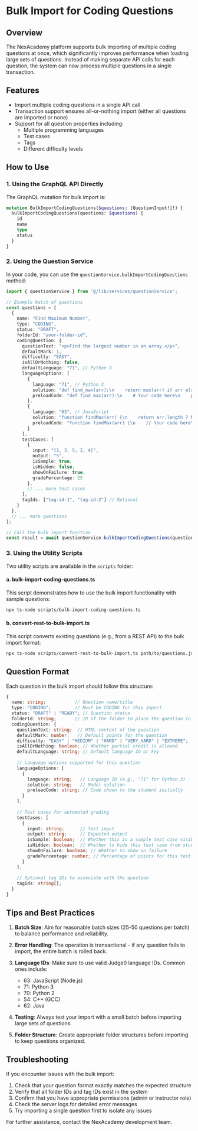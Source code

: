 # Bulk Import for Coding Questions

## Overview

The NexAcademy platform supports bulk importing of multiple coding questions at once, which significantly improves performance when loading large sets of questions. Instead of making separate API calls for each question, the system can now process multiple questions in a single transaction.

## Features

- Import multiple coding questions in a single API call
- Transaction support ensures all-or-nothing import (either all questions are imported or none)
- Support for all question properties including:
  - Multiple programming languages
  - Test cases
  - Tags
  - Different difficulty levels

## How to Use

### 1. Using the GraphQL API Directly

The GraphQL mutation for bulk import is:

```graphql
mutation BulkImportCodingQuestions($questions: [QuestionInput!]!) {
  bulkImportCodingQuestions(questions: $questions) {
    id
    name
    type
    status
  }
}
```

### 2. Using the Question Service

In your code, you can use the `questionService.bulkImportCodingQuestions` method:

```typescript
import { questionService } from '@/lib/services/questionService';

// Example batch of questions
const questions = [
  {
    name: "Find Maximum Number",
    type: "CODING",
    status: "DRAFT",
    folderId: "your-folder-id",
    codingQuestion: {
      questionText: "<p>Find the largest number in an array.</p>",
      defaultMark: 1,
      difficulty: "EASY",
      isAllOrNothing: false,
      defaultLanguage: "71", // Python 3
      languageOptions: [
        {
          language: "71", // Python 3
          solution: "def find_max(arr):\n    return max(arr) if arr else None",
          preloadCode: "def find_max(arr):\n    # Your code here\n    pass"
        },
        {
          language: "63", // JavaScript
          solution: "function findMax(arr) {\n    return arr.length ? Math.max(...arr) : null;\n}",
          preloadCode: "function findMax(arr) {\n    // Your code here\n}"
        }
      ],
      testCases: [
        {
          input: "[1, 3, 5, 2, 4]",
          output: "5",
          isSample: true,
          isHidden: false,
          showOnFailure: true,
          gradePercentage: 25
        },
        // ... more test cases
      ],
      tagIds: ["tag-id-1", "tag-id-2"] // Optional
    }
  },
  // ... more questions
];

// Call the bulk import function
const result = await questionService.bulkImportCodingQuestions(questions);
```

### 3. Using the Utility Scripts

Two utility scripts are available in the `scripts` folder:

#### a. bulk-import-coding-questions.ts

This script demonstrates how to use the bulk import functionality with sample questions:

```bash
npx ts-node scripts/bulk-import-coding-questions.ts
```

#### b. convert-rest-to-bulk-import.ts

This script converts existing questions (e.g., from a REST API) to the bulk import format:

```bash
npx ts-node scripts/convert-rest-to-bulk-import.ts path/to/questions.json your-folder-id
```

## Question Format

Each question in the bulk import should follow this structure:

```typescript
{
  name: string;           // Question name/title
  type: "CODING";         // Must be CODING for this import
  status: "DRAFT" | "READY"; // Question status
  folderId: string;       // ID of the folder to place the question in
  codingQuestion: {
    questionText: string;  // HTML content of the question
    defaultMark: number;   // Default points for the question
    difficulty: "EASY" | "MEDIUM" | "HARD" | "VERY_HARD" | "EXTREME";
    isAllOrNothing: boolean; // Whether partial credit is allowed
    defaultLanguage: string; // Default language ID or key
    
    // Language options supported for this question
    languageOptions: [
      {
        language: string;   // Language ID (e.g., "71" for Python 3)
        solution: string;   // Model solution
        preloadCode: string; // Code shown to the student initially
      }
    ],
    
    // Test cases for automated grading
    testCases: [
      {
        input: string;      // Test input
        output: string;     // Expected output
        isSample: boolean;  // Whether this is a sample test case visible to students
        isHidden: boolean;  // Whether to hide this test case from students
        showOnFailure: boolean; // Whether to show on failure
        gradePercentage: number; // Percentage of points for this test case
      }
    ],
    
    // Optional tag IDs to associate with the question
    tagIds: string[];
  }
}
```

## Tips and Best Practices

1. **Batch Size**: Aim for reasonable batch sizes (25-50 questions per batch) to balance performance and reliability.

2. **Error Handling**: The operation is transactional - if any question fails to import, the entire batch is rolled back.

3. **Language IDs**: Make sure to use valid Judge0 language IDs. Common ones include:
   - 63: JavaScript (Node.js)
   - 71: Python 3
   - 70: Python 2
   - 54: C++ (GCC)
   - 62: Java
   
4. **Testing**: Always test your import with a small batch before importing large sets of questions.

5. **Folder Structure**: Create appropriate folder structures before importing to keep questions organized.

## Troubleshooting

If you encounter issues with the bulk import:

1. Check that your question format exactly matches the expected structure
2. Verify that all folder IDs and tag IDs exist in the system
3. Confirm that you have appropriate permissions (admin or instructor role)
4. Check the server logs for detailed error messages
5. Try importing a single question first to isolate any issues

For further assistance, contact the NexAcademy development team. 